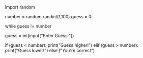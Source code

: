 import random

number = random.randint(1,100)
guess = 0

while guess != number

  guess = int(input("Enter Guess:"))

  if (guess < number):
    print("Guess higher!")
  elif (guess > number):
    print("Guess lower!")
  else ("You're correct")  
